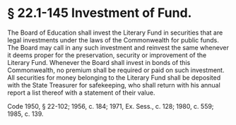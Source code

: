 # § 22.1-145 Investment of Fund.

<p>The Board of Education shall invest the Literary Fund in securities that are legal investments under the laws of the Commonwealth for public funds. The Board may call in any such investment and reinvest the same whenever it deems proper for the preservation, security or improvement of the Literary Fund. Whenever the Board shall invest in bonds of this Commonwealth, no premium shall be required or paid on such investment. All securities for money belonging to the Literary Fund shall be deposited with the State Treasurer for safekeeping, who shall return with his annual report a list thereof with a statement of their value.</p><p>Code 1950, § 22-102; 1956, c. 184; 1971, Ex. Sess., c. 128; 1980, c. 559; 1985, c. 139.</p>